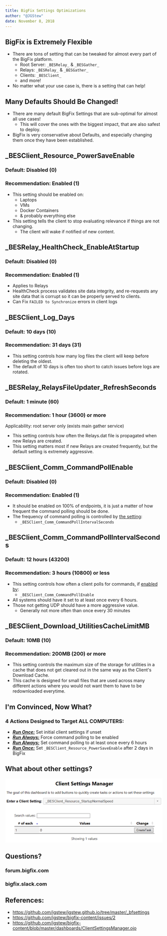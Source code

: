 ```yaml
---
title: BigFix Settings Optimizations
author: "@JGStew"
date: November 8, 2018
---
```


<!-- git pull;pandoc 2018-10-30-BigFix-Settings-Optimizations.md -o BigFix_tmp.pptx;open BigFix_tmp.pptx -->

## BigFix is Extremely Flexible

- There are tons of setting that can be tweaked for almost every part of the BigFix platform.
  - Root Server: `_BESRelay_` & `_BESGather_`
  - Relays: `_BESRelay_` & `_BESGather_`
  - Clients: `_BESClient_`
  - and more!
- No matter what your use case is, there is a setting that can help!


## Many Defaults Should Be Changed!

- There are many default BigFix Settings that are sub-optimal for almost all use cases!
  - This will cover the ones with the biggest impact, that are also safest to deploy.
- BigFix is very conservative about Defaults, and especially changing them once they have been established.


## _BESClient_Resource_PowerSaveEnable

### Default: Disabled (0)

### Recommendation: Enabled (1)

- This setting should be enabled on:
  - Laptops
  - VMs
  - Docker Containers
  - & probably everything else
- This setting tells the client to stop evaluating relevance if things are not changing.
  - The client will wake if notified of new content.


## _BESRelay_HealthCheck_EnableAtStartup

### Default: Disabled (0)

### Recommendation: Enabled (1)

- Applies to Relays
- HealthCheck process validates site data integrity, and re-requests any site data that is corrupt so it can be properly served to clients.
- Can Fix `FAILED to Synchronize` errors in client logs


## _BESClient_Log_Days

### Default: 10 days (10)

### Recommendation: 31 days (31)

- This setting controls how many log files the client will keep before deleting the oldest. 
- The default of 10 days is often too short to catch issues before logs are rotated.


## _BESRelay_RelaysFileUpdater_RefreshSeconds

### Default: 1 minute (60)

### Recommendation: 1 hour (3600) or more

Applicability: root server only (exists main gather service)

- This setting controls how often the Relays.dat file is propagated when new Relays are created.
- This setting matters most if new Relays are created frequently, but the default setting is extremely aggressive.


## _BESClient_Comm_CommandPollEnable

### Default: Disabled (0)

### Recommendation: Enabled (1)

- It should be enabled on 100% of endpoints, it is just a matter of how frequent the command polling should be done.
- The frequency of command polling is controlled by [the setting](https://github.com/jgstew/jgstew.github.io/blob/master/_bfsettings/_BESClient_Comm_CommandPollIntervalSeconds.md): 
  - `_BESClient_Comm_CommandPollIntervalSeconds`


## _BESClient_Comm_CommandPollIntervalSeconds

### Default: 12 hours (43200)

### Recommendation: 3 hours (10800) or less

- This setting controls how often a client polls for commands, if [enabled by](https://github.com/jgstew/jgstew.github.io/blob/master/_bfsettings/_BESClient_Comm_CommandPollEnable.md): 
  - `_BESClient_Comm_CommandPollEnable`
- All systems should have it set to at least once every 6 hours.
- Those not getting UDP should have a more aggressive value.
  - Generally not more often than once every 30 minutes


## _BESClient_Download_UtilitiesCacheLimitMB

### Default: 10MB (10)

### Recommendation: 200MB (200) or more

- This setting controls the maximum size of the storage for utilities in a cache that does not get cleared out in the same way as the Client's Download Cache.
- This cache is designed for small files that are used across many different actions where you would not want them to have to be redownloaded everytime.


## I'm Convinced, Now What?

### 4 Actions Designed to Target ALL COMPUTERS:

- [***Run Once:***](https://github.com/jgstew/bigfix-content/blob/master/fixlet/clientsettings/Recommended%20Client%20Settings%20-%20Initial%20Provisioning%20Speed%20up%20-%20Long%20term%20settings.bes) Set initial client settings if unset
- [***Run Always:***](https://github.com/jgstew/bigfix-content/blob/master/fixlet/clientsettings/Set%20__BESClient_Comm_CommandPollEnable_%20to%20_1_%20-%20Universal.bes) Force command polling to be enabled
- [***Run Always:***](https://github.com/jgstew/bigfix-content/blob/master/fixlet/clientsettings/Force%20CommandPollInterval%20to%20be%20less%20than%206%20hours%20-%20Universal%20-%20Policy.bes) Set command polling to at least once every 6 hours
- [***Run Once:***](https://github.com/jgstew/bigfix-content/blob/master/fixlet/clientsettings/Set%20__BESClient_Resource_PowerSaveEnable_%20to%20_1_%20after%202%20days%20-%20Universal.bes) Set `_BESClient_Resource_PowerSaveEnable` after 2 days in BigFix


## What about other settings?

![ ](/images/BigFix/Dashboards/DashboardClientSettingsManager.png)


## Questions?

### forum.bigfix.com
### bigfix.slack.com

## References:

- https://github.com/jgstew/jgstew.github.io/tree/master/_bfsettings
- https://github.com/jgstew/bigfix-content/issues/2
- https://github.com/jgstew/bigfix-content/blob/master/dashboards/ClientSettingsManager.ojo
